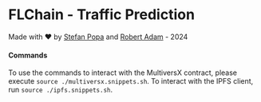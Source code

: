# FLChain - Traffic Prediction
Made with ❤️ by [Stefan Popa](https://github.com/stefanp0pa/) and [Robert Adam](https://github.com/robertMihai19) - 2024

#### Commands
To use the commands to interact with the MultiversX contract, please execute `source ./multiversx.snippets.sh`. To interact with the IPFS client, run `source ./ipfs.snippets.sh`.
